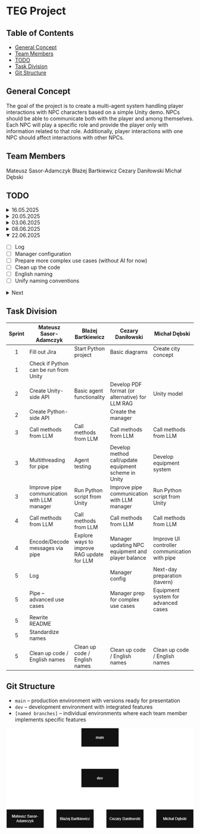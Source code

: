 # TEG Project

## Table of Contents
- [General Concept](#general-concept)
- [Team Members](#team-members)
- [TODO](#todo)
- [Task Division](#task-division)
- [Git Structure](#git-structure)

## General Concept
The goal of the project is to create a multi-agent system handling player interactions with NPC characters based on a simple Unity demo. NPCs should be able to communicate both with the player and among themselves. Each NPC will play a specific role and provide the player only with information related to that role. Additionally, player interactions with one NPC should affect interactions with other NPCs.

## Team Members

Mateusz Sasor-Adamczyk
Błażej Bartkiewicz
Cezary Daniłowski
Michał Dębski

## TODO

<details>
  <summary>16.05.2025</summary>

  - [x] Fill out Jira
  - [x] Check if Python can be run from Unity
  - [x] Start the Python project
  - [x] Basic diagrams
  - [x] Create the concept of the city

</details>

<details>
  <summary>20.05.2025</summary>

  - [x] Unity model
  - [x] Basic agent working in the console
  - [x] Create a manager to synchronize agent actions
  - [x] Create Unity-side API working with NPC models
  - [x] Create Python-side API working with the LLM
  - [x] Develop a PDF (or alternative) format for RAG for the LLM

</details>

<details>
  <summary>03.06.2025</summary>

  - [x] Create a second agent and design interactions between them
  - [ ] Call methods from the LLM
  - [x] Develop method call scheme in Unity / equipment update transfer
  - [x] Multithreading for the pipe
  - [x] Agent testing
  - [x] Improve pipe communication with the LLM manager
  - [x] Run Python scripts from Unity
  - [x] Develop equipment system

</details>

<details>
  <summary>08.06.2025</summary>

  - [x] Call methods from the LLM
  - [x] Encode/Decode messages via the pipe
  - [x] Improve UI controller communication with the pipe
  - [x] Manager updating local NPC equipment and player account status
  - [ ] Explore ways to streamline the RAG update process for the LLM
  - [x] Prepare presentation

</details>

<details open>
  <summary>22.06.2025</summary>

  - [ ] Log
  - [ ] Manager configuration
  - [ ] Prepare more complex use cases (without AI for now)
  - [ ] Clean up the code
  - [ ] English naming
  - [ ] Unify naming conventions

</details>

<details>
  <summary>Next</summary>

  - [ ] Prepare presentation

</details>


## Task Division

| Sprint | Mateusz Sasor-Adamczyk | Błażej Bartkiewicz | Cezary Daniłowski | Michał Dębski |
| :--: | ------------------------ | ------------------ | ------------------ | -------------- |
| 1 | Fill out Jira | Start Python project | Basic diagrams | Create city concept |
| 1 | Check if Python can be run from Unity | | | |
| 2 | Create Unity-side API | Basic agent functionality | Develop PDF format (or alternative) for LLM RAG | Unity model |
| 2 | Create Python-side API | | Create the manager | |
| 3 | Call methods from LLM | Call methods from LLM | Call methods from LLM | Call methods from LLM |
| 3 | Multithreading for pipe | Agent testing | Develop method call/update equipment scheme in Unity | Develop equipment system |
| 3 | Improve pipe communication with LLM manager | Run Python script from Unity | Improve pipe communication with LLM manager | Run Python script from Unity |
| 4 | Call methods from LLM | Call methods from LLM | Call methods from LLM | Call methods from LLM |
| 4 | Encode/Decode messages via pipe | Explore ways to improve RAG update for LLM | Manager updating NPC equipment and player balance | Improve UI controller communication with pipe |
| 5 | Log | | Manager config | Next-day preparation (tavern) |
| 5 | Pipe – advanced use cases | | Manager prep for complex use cases | Equipment system for advanced cases |
| 5 | Rewrite README | | | |
| 5 | Standardize names | | | |
| 5 | Clean up code / English names | Clean up code / English names | Clean up code / English names | Clean up code / English names |

## Git Structure

- `main` – production environment with versions ready for presentation
- `dev` – development environment with integrated features
- `[named branches]` – individual environments where each team member implements specific features

![git-structure-diagram](./readme_img/diagram_struktury_git.drawio.png)
